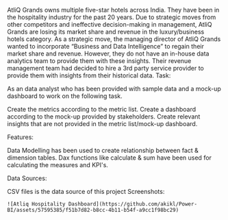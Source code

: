 AtliQ Grands owns multiple five-star hotels across India. They have been in the hospitality industry for the past 20 years. Due to strategic moves from other competitors and ineffective decision-making in management, AtliQ Grands are losing its market share and revenue in the luxury/business hotels category. As a strategic move, the managing director of AtliQ Grands wanted to incorporate “Business and Data Intelligence” to regain their market share and revenue. However, they do not have an in-house data analytics team to provide them with these insights. Their revenue management team had decided to hire a 3rd party service provider to provide them with insights from their historical data.
Task:

As an data analyst who has been provided with sample data and a mock-up dashboard to work on the following task.

Create the metrics according to the metric list.
Create a dashboard according to the mock-up provided by stakeholders.
Create relevant insights that are not provided in the metric list/mock-up dashboard.

Features:

Data Modelling has been used to create relationship between fact & dimension tables.
Dax functions like calculate & sum have been used for calculating the measures and KPI's.

Data Sources:

CSV files is the data source of this project
Screenshots:

    ![Atliq Hospitality Dashboard](https://github.com/akikl/Power-BI/assets/57595385/f51b7d82-b8cc-4b11-b54f-a9cc1f98bc29)

